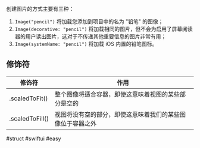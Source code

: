 创建图片的方式主要有三种：

1. `Image("pencil")` 将加载您添加到项目中的名为 "铅笔" 的图像；
2. `Image(decorative: "pencil")` 将加载相同的图片，但不会为启用了屏幕阅读器的用户读出图片，这对于不传递其他重要信息的图片非常有用；
3. `Image(systemName: "pencil")` 将加载 iOS 内置的铅笔图标。

## 修饰符

| 修饰符 | 作用 |
| ---- | ---- |
| .scaledToFit() | 整个图像将适合容器，即使这意味着视图的某些部分是空的 |
| .scaledToFill() | 视图将没有空的部分，即使这意味着我们的某些图像位于容器之外 |

#struct #swiftui #easy 